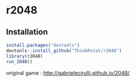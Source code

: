 # r2048

## Installation



```R
install.packages("devtools")
devtools::install_github("ThinkRstat/r2048")
library(r2048)
run_2048()
```

original game : <http://gabrielecirulli.github.io/2048/>
